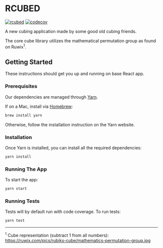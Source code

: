 # RCUBED

[![rcubed](https://circleci.com/gh/cubecult/rcubed.svg?style=svg)](https://circleci.com/gh/cubecult/rcubed) [![codecov](https://codecov.io/gh/cubecult/rcubed/branch/master/graph/badge.svg)](https://codecov.io/gh/cubecult/rcubed)

A new cubing application made by some good old cubing friends.

The core cube library utilizes the mathematical permutation group as found on Ruwix<sup>1</sup>.

## Getting Started

These instructions should get you up and running on base React app.

### Prerequisites

Our dependencies are managed through [Yarn](https://yarnpkg.com/).

If on a Mac, install via [Homebrew](https://brew.sh/):

```bash
brew install yarn
```

Otherwise, follow the installation instruction on the Yarn website.

### Installation

Once Yarn is installed, you can install all the required dependencies:

```bash
yarn install
```

### Running The App

To start the app:

```bash
yarn start
```

### Running Tests

Tests will by default run with code coverage. To run tests:

```bash
yarn test
```

---

<sup>1</sup> Cube representation (subtract 1 from all numbers):
https://ruwix.com/pics/rubiks-cube/mathematics-permutation-group.jpg
